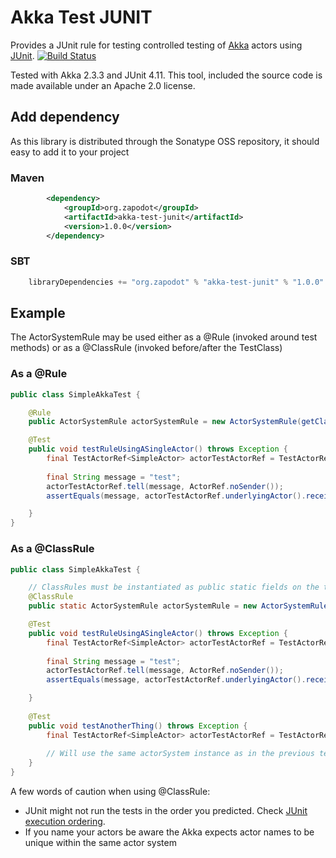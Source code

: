 # Akka Test JUNIT 

Provides a JUnit rule for testing controlled testing of [Akka](http://akka.io) actors using [JUnit](http://junit.org).
[![Build Status](https://travis-ci.org/zapodot/akka-test-junit.svg?branch=master)](https://travis-ci.org/zapodot/akka-test-junit)

Tested with Akka 2.3.3 and JUnit 4.11. This tool, included the source code is made available under an Apache 2.0 license.

## Add dependency
As this library is distributed through the Sonatype OSS repository, it should easy to add it to your project

### Maven
```xml
        <dependency>
            <groupId>org.zapodot</groupId>
            <artifactId>akka-test-junit</artifactId>
            <version>1.0.0</version>
        </dependency>
```

### SBT
```scala
    libraryDependencies += "org.zapodot" % "akka-test-junit" % "1.0.0"
```


## Example
The ActorSystemRule may be used either as a @Rule (invoked around test methods) or as a @ClassRule (invoked before/after the TestClass)

### As a @Rule
```java
public class SimpleAkkaTest {

    @Rule
    public ActorSystemRule actorSystemRule = new ActorSystemRule(getClass().getSimpleName());

    @Test
    public void testRuleUsingASingleActor() throws Exception {
        final TestActorRef<SimpleActor> actorTestActorRef = TestActorRef.create(actorSystemRule.system(),
                                                                          Props.create(SimpleActor.class));
        final String message = "test";
        actorTestActorRef.tell(message, ActorRef.noSender());
        assertEquals(message, actorTestActorRef.underlyingActor().received.peek());

    }
}
```

### As a @ClassRule
```java
public class SimpleAkkaTest {

    // ClassRules must be instantiated as public static fields on the test class
    @ClassRule
    public static ActorSystemRule actorSystemRule = new ActorSystemRule(getClass().getSimpleName());

    @Test
    public void testRuleUsingASingleActor() throws Exception {
        final TestActorRef<SimpleActor> actorTestActorRef = TestActorRef.create(actorSystemRule.system(),
                                                                          Props.create(SimpleActor.class));
        final String message = "test";
        actorTestActorRef.tell(message, ActorRef.noSender());
        assertEquals(message, actorTestActorRef.underlyingActor().received.peek());

    }
    
    @Test
    public void testAnotherThing() throws Exception {
        final TestActorRef<SimpleActor> actorTestActorRef = TestActorRef.create(actorSystemRule.system(),
                                                                                  Props.create(SimpleActor.class));
        // Will use the same actorSystem instance as in the previous test. NB! Be aware of JUnit's ordering rules                                                                         
    }
}
```
A few words of caution when using @ClassRule:
* JUnit might not run the tests in the order you predicted. Check [JUnit execution ordering](//github.com/junit-team/junit/wiki/Test-execution-order).
* If you name your actors be aware the Akka expects actor names to be unique within the same actor system